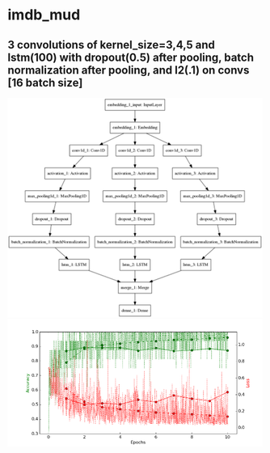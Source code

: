 # imdb_mud

## 3 convolutions of kernel_size=3,4,5 and lstm(100) with dropout(0.5) after pooling, batch normalization after pooling, and l2(.1) on convs [16 batch size]

![diagram](https://github.com/ayenter/imdb_mud/blob/master/model_17/m17_diagram.png)
![graph](https://github.com/ayenter/imdb_mud/blob/master/model_17/m17_r1_e10_graph.png)